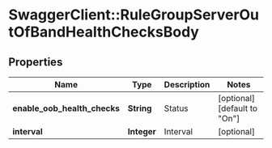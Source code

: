# SwaggerClient::RuleGroupServerOutOfBandHealthChecksBody

## Properties
Name | Type | Description | Notes
------------ | ------------- | ------------- | -------------
**enable_oob_health_checks** | **String** | Status | [optional] [default to &quot;On&quot;]
**interval** | **Integer** | Interval | [optional] 


